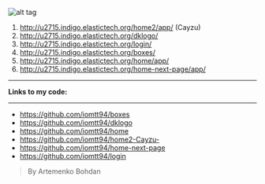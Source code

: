 ![alt tag](http://vinaikopp.com/img/My_projects.png)
1. http://u2715.indigo.elastictech.org/home2/app/ (Cayzu)
2. http://u2715.indigo.elastictech.org/dklogo/
3. http://u2715.indigo.elastictech.org/login/
4. http://u2715.indigo.elastictech.org/boxes/
5. http://u2715.indigo.elastictech.org/home/app/
6. http://u2715.indigo.elastictech.org/home-next-page/app/
***
 **Links to my code:** 
***
- https://github.com/iomtt94/boxes
- https://github.com/iomtt94/dklogo
- https://github.com/iomtt94/home
- https://github.com/iomtt94/home2-Cayzu-
- https://github.com/iomtt94/home-next-page
- https://github.com/iomtt94/login

> By Artemenko Bohdan
